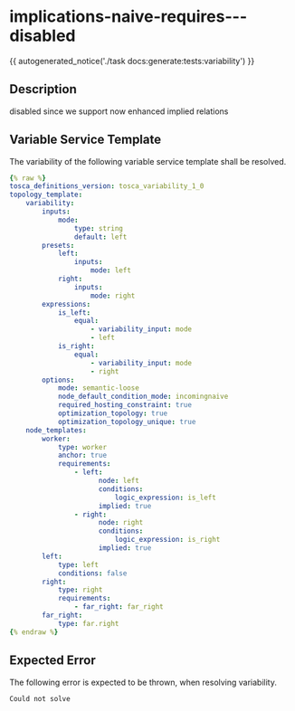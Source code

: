 # implications-naive-requires---disabled

{{ autogenerated_notice('./task docs:generate:tests:variability') }}

## Description

disabled since we support now enhanced implied relations

## Variable Service Template

The variability of the following variable service template shall be resolved.

```yaml linenums="1"
{% raw %}
tosca_definitions_version: tosca_variability_1_0
topology_template:
    variability:
        inputs:
            mode:
                type: string
                default: left
        presets:
            left:
                inputs:
                    mode: left
            right:
                inputs:
                    mode: right
        expressions:
            is_left:
                equal:
                    - variability_input: mode
                    - left
            is_right:
                equal:
                    - variability_input: mode
                    - right
        options:
            mode: semantic-loose
            node_default_condition_mode: incomingnaive
            required_hosting_constraint: true
            optimization_topology: true
            optimization_topology_unique: true
    node_templates:
        worker:
            type: worker
            anchor: true
            requirements:
                - left:
                      node: left
                      conditions:
                          logic_expression: is_left
                      implied: true
                - right:
                      node: right
                      conditions:
                          logic_expression: is_right
                      implied: true
        left:
            type: left
            conditions: false
        right:
            type: right
            requirements:
                - far_right: far_right
        far_right:
            type: far.right
{% endraw %}
```





## Expected Error

The following error is expected to be thrown, when resolving variability.

```text linenums="1"
Could not solve
```
